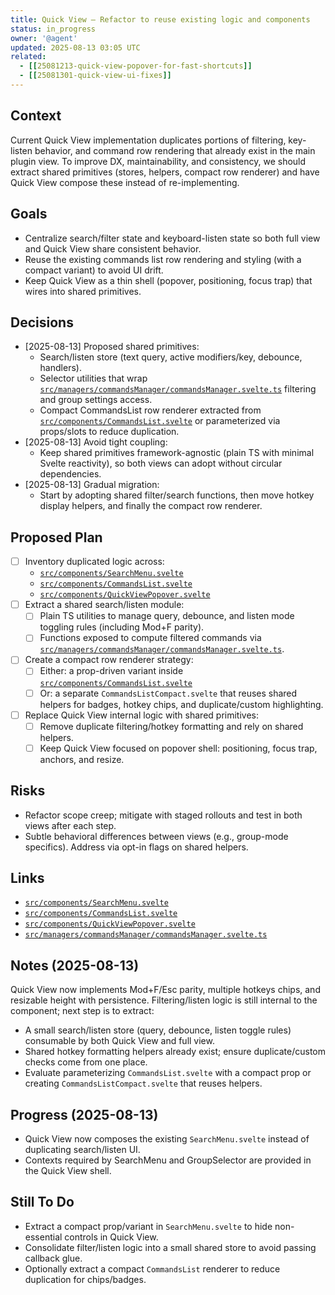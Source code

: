 ```yaml
---
title: Quick View — Refactor to reuse existing logic and components
status: in_progress
owner: '@agent'
updated: 2025-08-13 03:05 UTC
related:
  - [[25081213-quick-view-popover-for-fast-shortcuts]]
  - [[25081301-quick-view-ui-fixes]]
---
```


## Context

Current Quick View implementation duplicates portions of filtering, key-listen behavior, and command row rendering that already exist in the main plugin view. To improve DX, maintainability, and consistency, we should extract shared primitives (stores, helpers, compact row renderer) and have Quick View compose these instead of re-implementing.

## Goals

- Centralize search/filter state and keyboard-listen state so both full view and Quick View share consistent behavior.
- Reuse the existing commands list row rendering and styling (with a compact variant) to avoid UI drift.
- Keep Quick View as a thin shell (popover, positioning, focus trap) that wires into shared primitives.

## Decisions

- [2025-08-13] Proposed shared primitives:
  - Search/listen store (text query, active modifiers/key, debounce, handlers).
  - Selector utilities that wrap [`src/managers/commandsManager/commandsManager.svelte.ts`](src/managers/commandsManager/commandsManager.svelte.ts) filtering and group settings access.
  - Compact CommandsList row renderer extracted from [`src/components/CommandsList.svelte`](src/components/CommandsList.svelte) or parameterized via props/slots to reduce duplication.
- [2025-08-13] Avoid tight coupling:
  - Keep shared primitives framework-agnostic (plain TS with minimal Svelte reactivity), so both views can adopt without circular dependencies.
- [2025-08-13] Gradual migration:
  - Start by adopting shared filter/search functions, then move hotkey display helpers, and finally the compact row renderer.

## Proposed Plan

- [ ] Inventory duplicated logic across:
  - [`src/components/SearchMenu.svelte`](src/components/SearchMenu.svelte)
  - [`src/components/CommandsList.svelte`](src/components/CommandsList.svelte)
  - [`src/components/QuickViewPopover.svelte`](src/components/QuickViewPopover.svelte)
- [ ] Extract a shared search/listen module:
  - [ ] Plain TS utilities to manage query, debounce, and listen mode toggling rules (including Mod+F parity).
  - [ ] Functions exposed to compute filtered commands via [`src/managers/commandsManager/commandsManager.svelte.ts`](src/managers/commandsManager/commandsManager.svelte.ts).
- [ ] Create a compact row renderer strategy:
  - [ ] Either: a prop-driven variant inside [`src/components/CommandsList.svelte`](src/components/CommandsList.svelte)
  - [ ] Or: a separate `CommandsListCompact.svelte` that reuses shared helpers for badges, hotkey chips, and duplicate/custom highlighting.
- [ ] Replace Quick View internal logic with shared primitives:
  - [ ] Remove duplicate filtering/hotkey formatting and rely on shared helpers.
  - [ ] Keep Quick View focused on popover shell: positioning, focus trap, anchors, and resize.

## Risks

- Refactor scope creep; mitigate with staged rollouts and test in both views after each step.
- Subtle behavioral differences between views (e.g., group-mode specifics). Address via opt-in flags on shared helpers.

## Links

- [`src/components/SearchMenu.svelte`](src/components/SearchMenu.svelte)
- [`src/components/CommandsList.svelte`](src/components/CommandsList.svelte)
- [`src/components/QuickViewPopover.svelte`](src/components/QuickViewPopover.svelte)
- [`src/managers/commandsManager/commandsManager.svelte.ts`](src/managers/commandsManager/commandsManager.svelte.ts)

## Notes (2025-08-13)

Quick View now implements Mod+F/Esc parity, multiple hotkeys chips, and resizable height with persistence. Filtering/listen logic is still internal to the component; next step is to extract:

- A small search/listen store (query, debounce, listen toggle rules) consumable by both Quick View and full view.
- Shared hotkey formatting helpers already exist; ensure duplicate/custom checks come from one place.
- Evaluate parameterizing `CommandsList.svelte` with a compact prop or creating `CommandsListCompact.svelte` that reuses helpers.

## Progress (2025-08-13)

- Quick View now composes the existing `SearchMenu.svelte` instead of duplicating search/listen UI.
- Contexts required by SearchMenu and GroupSelector are provided in the Quick View shell.

## Still To Do

- Extract a compact prop/variant in `SearchMenu.svelte` to hide non-essential controls in Quick View.
- Consolidate filter/listen logic into a small shared store to avoid passing callback glue.
- Optionally extract a compact `CommandsList` renderer to reduce duplication for chips/badges.

